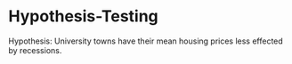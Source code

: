 # Hypothesis-Testing
Hypothesis: University towns have their mean housing prices less effected by recessions.
